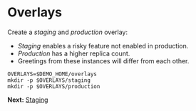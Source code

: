 # Overlays

Create a _staging_ and _production_ overlay:

 * _Staging_ enables a risky feature not enabled in production.
 * _Production_ has a higher replica count.
 * Greetings from these instances will differ from each other.

<!-- @overlayDirectories @test -->
```
OVERLAYS=$DEMO_HOME/overlays
mkdir -p $OVERLAYS/staging
mkdir -p $OVERLAYS/production
```

__Next:__ [Staging](staging-manifest)
